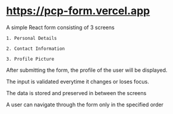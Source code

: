 # https://pcp-form.vercel.app

A simple React form consisting of 3 screens

	1. Personal Details

	2. Contact Information

	3. Profile Picture

	

After submitting the form, the profile of the user will be displayed.

The input is validated everytime it changes or loses focus.

The data is stored and preserved in between the screens

A user can navigate through the form only in the specified order
